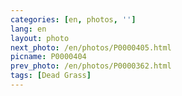 ```yaml
---
categories: [en, photos, '']
lang: en
layout: photo
next_photo: /en/photos/P0000405.html
picname: P0000404
prev_photo: /en/photos/P0000362.html
tags: [Dead Grass]
---
```


